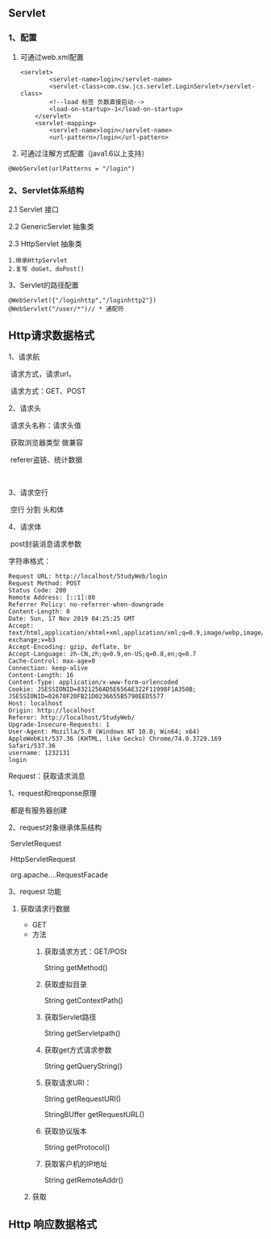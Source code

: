 ## Servlet

### 1、配置

1. 可通过web.xml配置

   ```
   <servlet>
           <servlet-name>login</servlet-name>
           <servlet-class>com.csw.jcs.servlet.LoginServlet</servlet-class>
           <!--load 标签 负数直接启动-->
           <load-on-startup>-1</load-on-startup>
       </servlet>
       <servlet-mapping>
           <servlet-name>login</servlet-name>
           <url-pattern>/login</url-pattern>
   ```

   

2. 可通过注解方式配置（java1.6以上支持）

```
@WebServlet(urlPatterns = "/login")
```



### 2、Servlet体系结构

2.1  Servlet 接口



2.2 GenericServlet 抽象类



2.3 HttpServlet 抽象类

```
1.继承HttpServlet
2.复写 doGet、doPost()
```



3、Servlet的路径配置

```
@WebServlet({"/loginhttp","/loginhttp2"})
@WebServlet("/user/*")// * 通配符

```



## Http请求数据格式

1、请求航

​	请求方式，请求url，

​	请求方式：GET、POST

2、请求头

​	请求头名称：请求头值

​	获取浏览器类型 做兼容

​	referer盗链、统计数据

​	

3、请求空行

​	空行 分割 头和体

4、请求体

​	post封装消息请求参数





字符串格式：

```
Request URL: http://localhost/StudyWeb/login
Request Method: POST
Status Code: 200 
Remote Address: [::1]:80
Referrer Policy: no-referrer-when-downgrade
Content-Length: 0
Date: Sun, 17 Nov 2019 04:25:25 GMT
Accept: text/html,application/xhtml+xml,application/xml;q=0.9,image/webp,image/apng,*/*;q=0.8,application/signed-exchange;v=b3
Accept-Encoding: gzip, deflate, br
Accept-Language: zh-CN,zh;q=0.9,en-US;q=0.8,en;q=0.7
Cache-Control: max-age=0
Connection: keep-alive
Content-Length: 16
Content-Type: application/x-www-form-urlencoded
Cookie: JSESSIONID=8321256AD5E656AE322F11998F1A350B; JSESSIONID=02678F20FB21D0236655B5790EED5577
Host: localhost
Origin: http://localhost
Referer: http://localhost/StudyWeb/
Upgrade-Insecure-Requests: 1
User-Agent: Mozilla/5.0 (Windows NT 10.0; Win64; x64) AppleWebKit/537.36 (KHTML, like Gecko) Chrome/74.0.3729.169 Safari/537.36
username: 1232131
login	
```



Request：获取请求消息

1、request和reqponse原理

​	都是有服务器创建

2、request对象继承体系结构

​	ServletRequest

​	HttpServletRequest

​	org.apache....RequestFacade



3、request 功能
1. 获取请求行数据
    * GET 
    * 方法
        1. 获取请求方式：GET/POSt
        
            String getMethod()
            
        2. 获取虚拟目录
        
            String getContextPath()
            
        3. 获取Servlet路径
        
            String getServletpath()
            
        4. 获取get方式请求参数
        
            String getQueryString()
            
        5. 获取请求URI：
        
            String getRequestURI()
            
            StringBUffer getRequestURL()
            
        6. 获取协议版本
        
            String getProtocol()
            
        7. 获取客户机的IP地址
        
            String getRemoteAddr()
            
            
    2. 获取







## Http 响应数据格式









